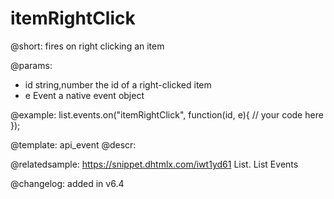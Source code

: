 itemRightClick
=============

@short: fires on right clicking an item

@params:
- id   		string,number			the id of a right-clicked item
- e			Event					a native event object


@example:
list.events.on("itemRightClick", function(id, e){
    // your code here
});


@template: api_event
@descr:

@relatedsample: https://snippet.dhtmlx.com/iwt1yd61	List. List Events

@changelog: added in v6.4
